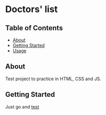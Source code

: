 # Doctors' list

## Table of Contents
+ [About](#about)
+ [Getting Started](#getting_started)
+ [Usage](#usage)

## About <a name = "about"></a>
Test project to practice in HTML, CSS and JS.

## Getting Started <a name = "getting_started"></a>
Just go and [test](https://sviperm.github.io/doctors-list/)